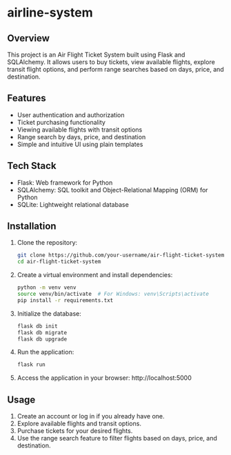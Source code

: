 # airline-system

## Overview
This project is an Air Flight Ticket System built using Flask and SQLAlchemy. It allows users to buy tickets, view available flights, explore transit flight options, and perform range searches based on days, price, and destination.

## Features
- User authentication and authorization
- Ticket purchasing functionality
- Viewing available flights with transit options
- Range search by days, price, and destination
- Simple and intuitive UI using plain templates

## Tech Stack
- Flask: Web framework for Python
- SQLAlchemy: SQL toolkit and Object-Relational Mapping (ORM) for Python
- SQLite: Lightweight relational database

## Installation
1. Clone the repository:
   ```bash
   git clone https://github.com/your-username/air-flight-ticket-system.git
   cd air-flight-ticket-system

2. Create a virtual environment and install dependencies:
   ```bash
   python -m venv venv
   source venv/bin/activate  # For Windows: venv\Scripts\activate
   pip install -r requirements.txt

3. Initialize the database:
   ```bash
   flask db init
   flask db migrate
   flask db upgrade


4. Run the application:
   ```bash
   flask run

5. Access the application in your browser: http://localhost:5000

## Usage

1. Create an account or log in if you already have one.
2. Explore available flights and transit options.
3. Purchase tickets for your desired flights.
4. Use the range search feature to filter flights based on days, price, and destination.


